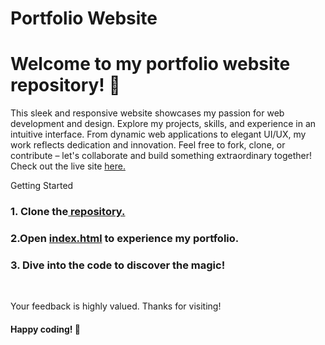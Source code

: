 # Portfolio Website
# Welcome to my portfolio website repository! 🚀

<p>This sleek and responsive website showcases my passion for web development and design. Explore my projects, skills, and experience in an intuitive interface. From dynamic web applications to elegant UI/UX, my work reflects dedication and innovation. Feel free to fork, clone, or contribute – let's collaborate and build something extraordinary together! Check out the live site <a href="https://soumyaranjan8917.github.io/Portfolio_Website/" class="cta">here.</a></p>

Getting Started
<h3> 1. Clone the<a href="https://github.com/soumyaranjan8917/Portfolio_Website.git" class="cta"> repository.</a></h3>
<h3> 2.Open <a href="https://github.com/soumyaranjan8917/Portfolio_Website/blob/main/index.html" class="cta">index.html</a> to experience my portfolio.</h3>
<h3> 3. Dive into the code to discover the magic!</h3>
<br>

<p>Your feedback is highly valued. Thanks for visiting!</p>

<h4>Happy coding! 🌟</h4>





